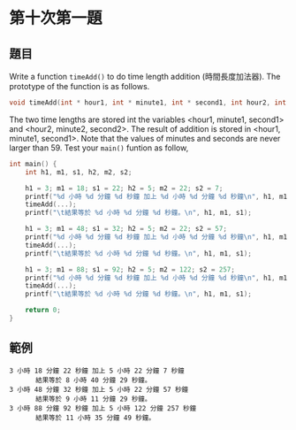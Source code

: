 ﻿# 第十次第一題
## 題目
Write a function `timeAdd()` to do time length addition (時間長度加法器). The prototype of the function is as follows.

```c++
void timeAdd(int * hour1, int * minute1, int * second1, int hour2, int minute2, int second2);
```

The two time lengths are stored int the variables <hour1, minute1, second1> and <hour2, minute2, second2>.
The result of addition is stored in <hour1, minute1, second1>.
Note that the values of minutes and seconds are never larger than 59.
Test your `main()` funtion as follow,
```c++
int main() {
    int h1, m1, s1, h2, m2, s2;

    h1 = 3; m1 = 18; s1 = 22; h2 = 5; m2 = 22; s2 = 7;
    printf("%d 小時 %d 分鐘 %d 秒鐘 加上 %d 小時 %d 分鐘 %d 秒鐘\n", h1, m1, s1, h2, m2, s2);
    timeAdd(...);
    printf("\t結果等於 %d 小時 %d 分鐘 %d 秒鐘。\n", h1, m1, s1);

    h1 = 3; m1 = 48; s1 = 32; h2 = 5; m2 = 22; s2 = 57;
    printf("%d 小時 %d 分鐘 %d 秒鐘 加上 %d 小時 %d 分鐘 %d 秒鐘\n", h1, m1, s1, h2, m2, s2);
    timeAdd(...);
    printf("\t結果等於 %d 小時 %d 分鐘 %d 秒鐘。\n", h1, m1, s1);

    h1 = 3; m1 = 88; s1 = 92; h2 = 5; m2 = 122; s2 = 257;
    printf("%d 小時 %d 分鐘 %d 秒鐘 加上 %d 小時 %d 分鐘 %d 秒鐘\n", h1, m1, s1, h2, m2, s2);
    timeAdd(...);
    printf("\t結果等於 %d 小時 %d 分鐘 %d 秒鐘。\n", h1, m1, s1);

    return 0;
}
```
## 範例
```
3 小時 18 分鐘 22 秒鐘 加上 5 小時 22 分鐘 7 秒鐘
　　　　結果等於 8 小時 40 分鐘 29 秒鐘。
3 小時 48 分鐘 32 秒鐘 加上 5 小時 22 分鐘 57 秒鐘
　　　　結果等於 9 小時 11 分鐘 29 秒鐘。
3 小時 88 分鐘 92 秒鐘 加上 5 小時 122 分鐘 257 秒鐘
　　　　結果等於 11 小時 35 分鐘 49 秒鐘。
```